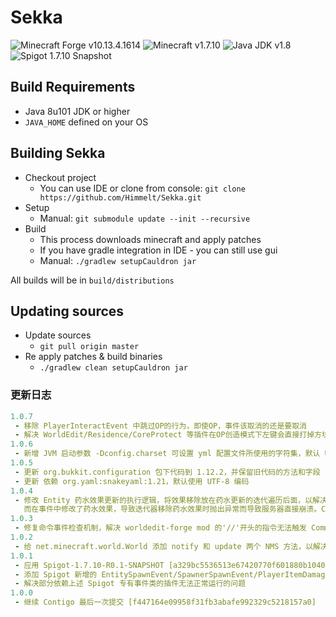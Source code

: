 # Sekka

![Minecraft Forge v10.13.4.1614][forge]
![Minecraft v1.7.10][mc]
![Java JDK v1.8][java]
![Spigot 1.7.10 Snapshot ][spigot]

## Build Requirements
* Java 8u101 JDK or higher
* `JAVA_HOME` defined on your OS

## Building Sekka
* Checkout project
  * You can use IDE or clone from console:
  `git clone https://github.com/Himmelt/Sekka.git`
* Setup
  * Manual:
  `git submodule update --init --recursive`
* Build
  * This process downloads minecraft and apply patches
  * If you have gradle integration in IDE - you can still use gui
  * Manual:
  `./gradlew setupCauldron jar`

All builds will be in `build/distributions`

## Updating sources
* Update sources
  * `git pull origin master`
* Re apply patches & build binaries
  * `./gradlew clean setupCauldron jar`

### 更新日志
```yaml
1.0.7
 - 移除 PlayerInteractEvent 中跳过OP的行为，即使OP，事件该取消的还是要取消
 - 解决 WorldEdit/Residence/CoreProtect 等插件在OP创造模式下左键会直接打掉方块的问题
1.0.6
 - 新增 JVM 启动参数 -Dconfig.charset 可设置 yml 配置文件所使用的字符集，默认 UTF-8
1.0.5
 - 更新 org.bukkit.configuration 包下代码到 1.12.2，并保留旧代码的方法和字段
 - 更新 依赖 org.yaml:snakeyaml:1.21，默认使用 UTF-8 编码
1.0.4
 - 修改 Entity 药水效果更新的执行逻辑，将效果移除放在药水更新的迭代遍历后面，以解决在迭代时触发药水事件，
   而在事件中修改了药水效果，导致迭代器移除药水效果时抛出异常而导致服务器直接崩溃。CustomNpcs Mod 和 某个插件一起运行时导致，原因未查明。
1.0.3
 - 修复命令事件检查机制，解决 worldedit-forge mod 的'//'开头的指令无法触发 CommandEvent 而无法执行的问题
1.0.2
 - 给 net.minecraft.world.World 添加 notify 和 update 两个 NMS 方法，以解决 worldedit 报错问题
1.0.1
 - 应用 Spigot-1.7.10-R0.1-SNAPSHOT [a329bc5536513e67420770f601880b1040de672b]
 - 添加 Spigot 新增的 EntitySpawnEvent/SpawnerSpawnEvent/PlayerItemDamageEvent
 - 解决部分依赖上述 Spigot 专有事件类的插件无法正常运行的问题
1.0.0
 - 继续 Contigo 最后一次提交 [f447164e09958f31fb3abafe992329c5218157a0]
```

[forge]: https://img.shields.io/badge/Minecraft%20Forge-v10.13.4.1614-brightgreen.svg "Minecraft Forge v10.13.4.1614"
[mc]: https://img.shields.io/badge/Minecraft-v1.7.10-brightgreen.svg "Minecraft 1.7.10"
[java]: https://img.shields.io/badge/Java%20JDK-v1.8-blue.svg "Java JDK 8"
[spigot]: https://img.shields.io/badge/Spigot-v1.7.10--R0.1--SNAPSHOT-orange.svg "Spigot 1.7.10-R0.1 Snapshot"
